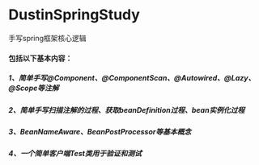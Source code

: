 # DustinSpringStudy
手写spring框架核心逻辑
#### 包括以下基本内容：
##### 1、简单手写@Component、@ComponentScan、@Autowired、@Lazy、@Scope等注解
##### 2、简单手写扫描注解的过程、获取beanDefinition过程、bean实例化过程
##### 3、BeanNameAware、BeanPostProcessor等基本概念
##### 4、一个简单客户端Test类用于验证和测试
